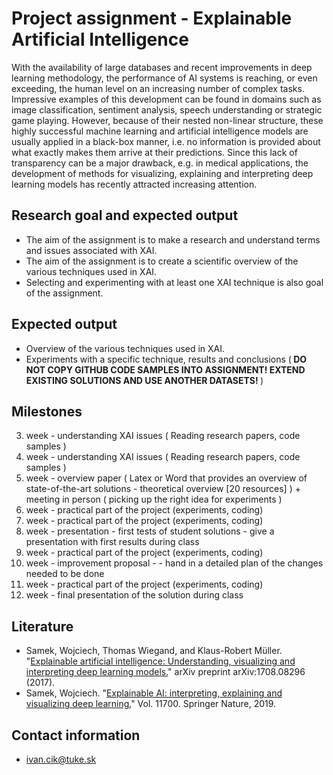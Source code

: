 # Project  assignment - Explainable Artificial Intelligence

With the availability of large databases and recent improvements in deep learning methodology, the
performance of AI systems is reaching, or even exceeding, the human level on an increasing number of complex
tasks. Impressive examples of this development can be found in domains such as image classification, sentiment
analysis, speech understanding or strategic game playing. However, because of their nested non-linear
structure, these highly successful machine learning and artificial intelligence models are usually applied in a
black-box manner, i.e. no information is provided about what exactly makes them arrive at their predictions.
Since this lack of transparency can be a major drawback, e.g. in medical applications, the development of
methods for visualizing, explaining and interpreting deep learning models has recently attracted increasing
attention.

## Research goal and expected output

* The aim of the assignment is to make a research and understand terms and issues associated with XAI.
* The aim of the assignment is to create a scientific overview of the various techniques used in XAI.
* Selecting and experimenting with at least one XAI technique is also goal of the assignment. 

## Expected output

 - Overview of the various techniques used in XAI.
 - Experiments with a specific technique, results and conclusions (<b> DO NOT COPY GITHUB CODE SAMPLES INTO ASSIGNMENT! EXTEND EXISTING SOLUTIONS AND USE ANOTHER DATASETS! </b>)

## Milestones

3. week - understanding XAI issues ( Reading research papers, code samples )
4. week - understanding XAI issues ( Reading research papers, code samples )
5. week - overview paper (  Latex or Word that provides an overview of state-of-the-art solutions - theoretical overview [20 resources] ) + meeting in person ( picking up the right idea for experiments )
6. week - practical part of the project (experiments, coding)
7. week - practical part of the project (experiments, coding)
8. week - presentation - first tests of student solutions - give a presentation with first results during class
9. week - practical part of the project (experiments, coding)
10. week - improvement proposal - - hand in a detailed plan of the changes needed to be done 
11. week - practical part of the project (experiments, coding)
12. week - final presentation of the solution during class

## Literature
* Samek, Wojciech, Thomas Wiegand, and Klaus-Robert Müller. "[Explainable artificial intelligence: Understanding, visualizing and interpreting deep learning models.](https://arxiv.org/pdf/1708.08296.pdf)" arXiv preprint arXiv:1708.08296 (2017).
* Samek, Wojciech. "[Explainable AI: interpreting, explaining and visualizing deep learning.](https://link.springer.com/content/pdf/10.1007%2F978-3-030-28954-6.pdf)" Vol. 11700. Springer Nature, 2019.




## Contact information
* ivan.cik@tuke.sk

